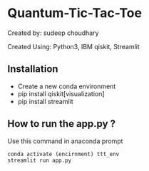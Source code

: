 # Quantum-Tic-Tac-Toe

Created by:  sudeep choudhary 

Created Using: Python3, IBM qiskit, Streamlit 
    

## Installation
 * Create a new conda environment
 * pip install qiskit[visualization]
 * pip install streamlit

## How to run the app.py ?

Use this command in anaconda prompt 

```
conda activate (encirnment) ttt_env
streamlit run app.py
```
